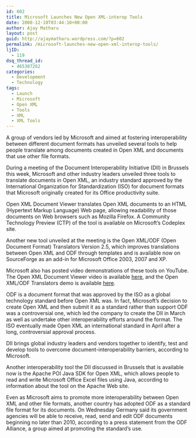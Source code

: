 ```yaml
---
id: 602
title: Microsoft Launches New Open XML-interop Tools
date: 2008-12-10T03:44:10+00:00
author: Ajay Matharu
layout: post
guid: http://ajaymatharu.wordpress.com/?p=602
permalink: /microsoft-launches-new-open-xml-interop-tools/
ljID:
  - 119
dsq_thread_id:
  - 465387262
categories:
  - Development
  - Technology
tags:
  - Launch
  - Microsoft
  - Open XML
  - Tools
  - XML
  - XML Tools
---
```

A group of vendors led by Microsoft and aimed at fostering interoperability between different document formats has unveiled several tools to help people translate among documents created in Open XML and documents that use other file formats.

During a meeting of the Document Interoperability Initiative (DII) in Brussels this week, Microsoft and other industry leaders unveiled three tools to translate documents in Open XML, an industry standard approved by the International Organization for Standardization (ISO) for document formats that Microsoft originally created for its Office productivity suite.

Open XML Document Viewer translates Open XML documents to an HTML (Hypertext Markup Language) Web page, allowing readability of those documents on Web browsers such as Mozilla Firefox. A Community Technology Preview (CTP) of the tool is available on Microsoft&#8217;s Codeplex site.

Another new tool unveiled at the meeting is the Open XML/ODF (Open Document Format) Translators Version 2.5, which improves translations between Open XML and ODF through templates and is available now on SourceForge as an add-in for Microsoft Office 2003, 2007 and XP.

Microsoft also has posted video demonstrations of these tools on YouTube. The Open XML Document Viewer video is available [here](http://in.youtube.com/watch?v=NKSF6w0EK0s), and the Open XML/ODF Translators demo is available [here](http://in.youtube.com/watch?v=cKF1KYNY1uo).

ODF is a document format that was approved by the ISO as a global technology standard before Open XML was. In fact, Microsoft&#8217;s decision to create Open XML and then submit it as a standard rather than support ODF was a controversial one, which led the company to create the DII in March as well as undertake other interoperability efforts around the format. The ISO eventually made Open XML an international standard in April after a long, controversial approval process.

DII brings global industry leaders and vendors together to identify, test and develop tools to overcome document-interoperability barriers, according to Microsoft.

Another interoperability tool the DII discussed in Brussels that is available now is the Apache POI Java SDK for Open XML, which allows people to read and write Microsoft Office Excel files using Java, according to information about the tool on the Apache Web site.

Even as Microsoft aims to promote more interoperability between Open XML and other file formats, another country has adopted ODF as a standard file format for its documents. On Wednesday Germany said its government agencies will be able to receive, read, send and edit ODF documents beginning no later than 2010, according to a press statement from the ODF Alliance, a group aimed at promoting the standard&#8217;s use.